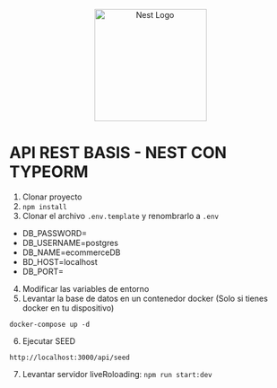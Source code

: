<p align="center">
  <a href="http://nestjs.com/" target="blank"><img src="https://nestjs.com/img/logo-small.svg" width="200" alt="Nest Logo" /></a>
</p>

# API REST BASIS - NEST CON TYPEORM  

1. Clonar proyecto
2. ```npm install```
3. Clonar el archivo ```.env.template``` y renombrarlo a ```.env```
- DB_PASSWORD=
- DB_USERNAME=postgres
- DB_NAME=ecommerceDB
- BD_HOST=localhost
- DB_PORT=

4. Modificar las variables de entorno
5. Levantar la base de datos en un contenedor docker (Solo si tienes docker en tu dispositivo)
```
docker-compose up -d
```

6. Ejecutar SEED 
```
http://localhost:3000/api/seed
```

7. Levantar servidor liveRoloading: ```npm run start:dev```

